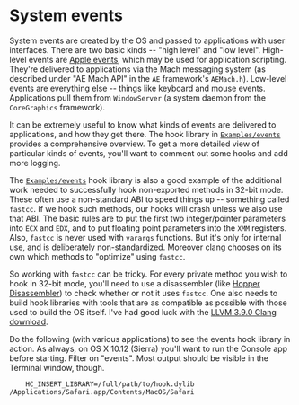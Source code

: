# System events

System events are created by the OS and passed to applications with
user interfaces.  There are two basic kinds -- "high level" and "low
level".  High-level events are
[Apple events](https://developer.apple.com/legacy/library/documentation/AppleScript/Conceptual/AppleEvents/intro_aepg/intro_aepg.html),
which may be used for application scripting.  They're delivered to
applications via the Mach messaging system (as described under "AE
Mach API" in the `AE` framework's `AEMach.h`).  Low-level events are
everything else -- things like keyboard and mouse events.
Applications pull them from `WindowServer` (a system daemon from the
`CoreGraphics` framework).

It can be extremely useful to know what kinds of events are delivered
to applications, and how they get there.  The hook library in
[`Examples/events`](Examples/events/) provides a comprehensive
overview.  To get a more detailed view of particular kinds of events,
you'll want to comment out some hooks and add more logging.

The [`Examples/events`](Examples/events/) hook library is also a good
example of the additional work needed to successfully hook
non-exported methods in 32-bit mode.  These often use a non-standard
ABI to speed things up -- something called `fastcc`.  If we hook such
methods, our hooks will crash unless we also use that ABI.  The basic
rules are to put the first two integer/pointer parameters into `ECX`
and `EDX`, and to put floating point parameters into the `XMM`
registers.  Also, `fastcc` is never used with `varargs` functions.
But it's only for internal use, and is deliberately non-standardized.
Moreover clang chooses on its own which methods to "optimize" using
`fastcc`.

So working with `fastcc` can be tricky.  For every private method you
wish to hook in 32-bit mode, you'll need to use a disassembler (like
[Hopper Disassembler](http://www.hopperapp.com/)) to check whether or
not it uses `fastcc`.  One also needs to build hook libraries with tools
that are as compatible as possible with those used to build the OS
itself.  I've had good luck with the
[LLVM 3.9.0 Clang download](http://releases.llvm.org/3.9.0/clang+llvm-3.9.0-x86_64-apple-darwin.tar.xz).

Do the following (with various applications) to see the events hook
library in action.  As always, on OS X 10.12 (Sierra) you'll want to
run the Console app before starting.  Filter on "events".  Most output
should be visible in the Terminal window, though.

        HC_INSERT_LIBRARY=/full/path/to/hook.dylib /Applications/Safari.app/Contents/MacOS/Safari

